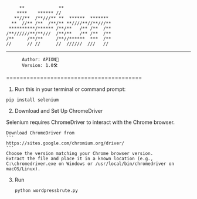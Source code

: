 ```
     **             **                  
    ****    ****** //                   
   **//**  /**///** **  ******  ******* 
  **  //** /**  /**/** **////**//**///**
 **********/****** /**/**   /** /**  /**
/**//////**/**///  /**/**   /** /**  /**
/**     /**/**     /**//******  ***  /**
//      // //      //  //////  ///   //
```
----------------------------------------
          Author: APION🔌
          Version: 1.0🛠️
========================================


1. Run this in your terminal or command prompt:
```
pip install selenium
```
2. Download and Set Up ChromeDriver

Selenium requires ChromeDriver to interact with the Chrome browser.

    Download ChromeDriver from
    ```
    https://sites.google.com/chromium.org/driver/
    ```
    Choose the version matching your Chrome browser version.
    Extract the file and place it in a known location (e.g., C:\chromedriver.exe on Windows or /usr/local/bin/chromedriver on macOS/Linux).

3. Run
   ```
   python wordpressbrute.py
   ```
